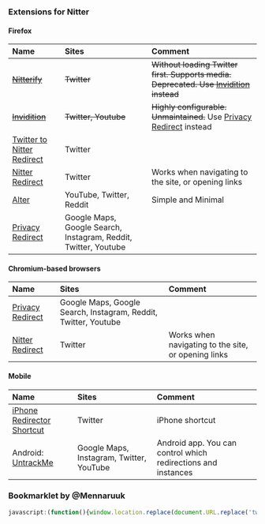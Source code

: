 ### Extensions for Nitter
#### Firefox
| Name                                                                                                 | Sites                                                           | Comment                                                                                                                                       |
| :--------------------------------------------------------------------------------------------------- | :-------------------------------------------------------------- | :-------------------------------------------------------------------------------------------------------------------------------------------- |
| ~~[Nitterify](https://addons.mozilla.org/firefox/addon/nitterify/)~~                                 | ~~Twitter~~                                                     | ~~Without loading Twitter first. Supports media. Deprecated. Use [Invidition](https://addons.mozilla.org/firefox/addon/invidition/) instead~~ |
| ~~[Invidition](https://addons.mozilla.org/firefox/addon/invidition/)~~                               | ~~Twitter, Youtube~~                                            | ~~Highly configurable. Unmaintained.~~ Use [Privacy Redirect](https://addons.mozilla.org/firefox/addon/privacy-redirect/) instead             |
| [Twitter to Nitter Redirect](https://addons.mozilla.org/firefox/addon/twitter-to-nitter-redirect/)   | Twitter                                                         |                                                                                                                                               |
| [Nitter Redirect](https://addons.mozilla.org/firefox/addon/nitter-redirect/)                         | Twitter                                                         | Works when navigating to the site, or opening links                                                                                           |
| [Alter](https://addons.mozilla.org/firefox/addon/alter/)                                             | YouTube, Twitter, Reddit | Simple and Minimal           |
| [Privacy Redirect](https://addons.mozilla.org/firefox/addon/privacy-redirect/)                       | Google Maps, Google Search, Instagram, Reddit, Twitter, Youtube |                                                                                                                                               |
#### Chromium-based browsers
| Name                                                                                                            | Sites                                                           | Comment                                             |
| :---------------------------------------------------------------------------------------------------            | :-------------------------------------------------------------- | :-------------------------------------------------- |
| [Privacy Redirect](https://chrome.google.com/webstore/detail/privacy-redirect/pmcmeagblkinmogikoikkdjiligflglb) | Google Maps, Google Search, Instagram, Reddit, Twitter, Youtube |                                                     |
| [Nitter Redirect](https://chrome.google.com/webstore/detail/nitter-redirect/mohaicophfnifehkkkdbcejkflmgfkof)   | Twitter                                                         | Works when navigating to the site, or opening links |
#### Mobile
| Name                                                                                            | Sites                                    | Comment                                                       |
| :---------------------------------------------------------------------------------------------- | :--------------------------------------- | :------------------------------------------------------------ |
| [iPhone Redirector Shortcut](https://www.icloud.com/shortcuts/3e90ac68c77b45eb82cb18dab519ff76) | Twitter                                  | iPhone shortcut                                               |
| Android: [UntrackMe](https://f-droid.org/packages/app.fedilab.nitterizeme/)                     | Google Maps, Instagram, Twitter, YouTube | Android app. You can control which redirections and instances |

### Bookmarklet by @Mennaruuk
```js
javascript:(function(){window.location.replace(document.URL.replace('twitter.com','nitter.net'))})()
```